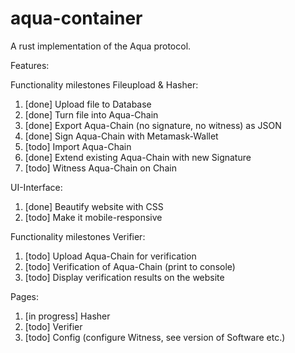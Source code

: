 # aqua-container
A rust implementation of the Aqua protocol.

Features:

Functionality milestones Fileupload & Hasher:
1) [done] Upload file to Database
2) [done] Turn file into Aqua-Chain 
3) [done] Export Aqua-Chain (no signature, no witness) as JSON
4) [done] Sign Aqua-Chain with Metamask-Wallet
5) [todo] Import Aqua-Chain
6) [done] Extend existing Aqua-Chain with new Signature 
7) [todo] Witness Aqua-Chain on Chain

UI-Interface:
1) [done] Beautify website with CSS
2) [todo] Make it mobile-responsive

Functionality milestones Verifier: 
1) [todo] Upload Aqua-Chain for verification
2) [todo] Verification of Aqua-Chain (print to console)
3) [todo] Display verification results on the website

Pages:
1) [in progress] Hasher
2) [todo] Verifier
3) [todo] Config (configure Witness, see version of Software etc.)
